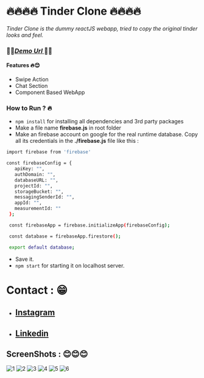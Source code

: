 # 🔥🔥🔥🔥 Tinder Clone 🔥🔥🔥🔥


_Tinder Clone is the dummy reactJS webapp, tried to copy the original tinder looks and feel._

### 🤩🤩[__*Demo Url*__ ](https://tinderclone-ae6bd.web.app/)🤩🤩

#### Features 🔥😊
  - Swipe Action
  - Chat Section
  - Component Based WebApp

### How to Run ? 🔥

 - ``` npm install ``` for installing all dependencies and 3rd party packages
 - Make a file name __firebase.js__ in root folder
 - Make an firebase account on google for the real runtime database. Copy all its credentials in the __./firebase.js__ file like this :
 ``` sh
 import firebase from 'firebase'

const firebaseConfig = {
    apiKey: "",
    authDomain: "",
    databaseURL: "",
    projectId: "",
    storageBucket: "",
    messagingSenderId: "",
    appId: "",
    measurementId: ""
  };

  const firebaseApp = firebase.initializeApp(firebaseConfig);

  const database = firebaseApp.firestore();

  export default database;
```
 - Save it.
 - ``` npm start ``` for starting it on localhost server.
 

# Contact : 😁
- ## [Instagram](https://www.instagram.com/anujcodeop/)
- ## [Linkedin](https://www.linkedin.com/in/anuj-singh-007/)

## ScreenShots : 😊😊😊

![1](./screenshots/1.png=100x)
![2](./screenshots/2.png=100x)
![3](./screenshots/3.png=100x)
![4](./screenshots/4.png=100x)
![5](./screenshots/5.png=100x)
![6](./screenshots/6.png=100x)

